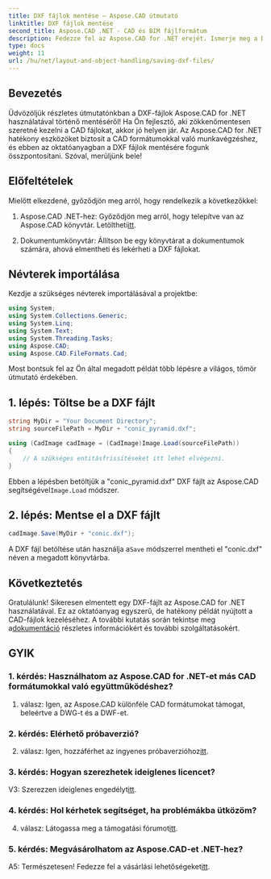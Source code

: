 ```yaml
---
title: DXF fájlok mentése – Aspose.CAD útmutató
linktitle: DXF fájlok mentése
second_title: Aspose.CAD .NET - CAD és BIM fájlformátum
description: Fedezze fel az Aspose.CAD for .NET erejét. Ismerje meg a DXF fájlok könnyű mentését lépésről lépésre.
type: docs
weight: 11
url: /hu/net/layout-and-object-handling/saving-dxf-files/
---
```

## Bevezetés

Üdvözöljük részletes útmutatónkban a DXF-fájlok Aspose.CAD for .NET használatával történő mentéséről! Ha Ön fejlesztő, aki zökkenőmentesen szeretné kezelni a CAD fájlokat, akkor jó helyen jár. Az Aspose.CAD for .NET hatékony eszközöket biztosít a CAD formátumokkal való munkavégzéshez, és ebben az oktatóanyagban a DXF fájlok mentésére fogunk összpontosítani. Szóval, merüljünk bele!

## Előfeltételek

Mielőtt elkezdené, győződjön meg arról, hogy rendelkezik a következőkkel:

1.  Aspose.CAD .NET-hez: Győződjön meg arról, hogy telepítve van az Aspose.CAD könyvtár. Letöltheti[itt](https://releases.aspose.com/cad/net/).

2. Dokumentumkönyvtár: Állítson be egy könyvtárat a dokumentumok számára, ahová elmentheti és lekérheti a DXF fájlokat.

## Névterek importálása

Kezdje a szükséges névterek importálásával a projektbe:

```csharp
using System;
using System.Collections.Generic;
using System.Linq;
using System.Text;
using System.Threading.Tasks;
using Aspose.CAD;
using Aspose.CAD.FileFormats.Cad;
```

Most bontsuk fel az Ön által megadott példát több lépésre a világos, tömör útmutató érdekében.

## 1. lépés: Töltse be a DXF fájlt

```csharp
string MyDir = "Your Document Directory";
string sourceFilePath = MyDir + "conic_pyramid.dxf";

using (CadImage cadImage = (CadImage)Image.Load(sourceFilePath))
{
    // A szükséges entitásfrissítéseket itt lehet elvégezni.
}
```

Ebben a lépésben betöltjük a "conic_pyramid.dxf" DXF fájlt az Aspose.CAD segítségével`Image.Load` módszer.

## 2. lépés: Mentse el a DXF fájlt

```csharp
cadImage.Save(MyDir + "conic.dxf");
```

 A DXF fájl betöltése után használja a`Save` módszerrel mentheti el "conic.dxf" néven a megadott könyvtárba.

## Következtetés

 Gratulálunk! Sikeresen elmentett egy DXF-fájlt az Aspose.CAD for .NET használatával. Ez az oktatóanyag egyszerű, de hatékony példát nyújtott a CAD-fájlok kezeléséhez. A további kutatás során tekintse meg a[dokumentáció](https://reference.aspose.com/cad/net/) részletes információkért és további szolgáltatásokért.

## GYIK

### 1. kérdés: Használhatom az Aspose.CAD for .NET-et más CAD formátumokkal való együttműködéshez?

1. válasz: Igen, az Aspose.CAD különféle CAD formátumokat támogat, beleértve a DWG-t és a DWF-et.

### 2. kérdés: Elérhető próbaverzió?

 2. válasz: Igen, hozzáférhet az ingyenes próbaverzióhoz[itt](https://releases.aspose.com/).

### 3. kérdés: Hogyan szerezhetek ideiglenes licencet?

 V3: Szerezzen ideiglenes engedélyt[itt](https://purchase.aspose.com/temporary-license/).

### 4. kérdés: Hol kérhetek segítséget, ha problémákba ütközöm?

 4. válasz: Látogassa meg a támogatási fórumot[itt](https://forum.aspose.com/c/cad/19).

### 5. kérdés: Megvásárolhatom az Aspose.CAD-et .NET-hez?

 A5: Természetesen! Fedezze fel a vásárlási lehetőségeket[itt](https://purchase.aspose.com/buy).